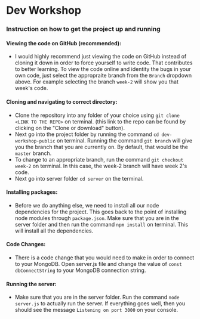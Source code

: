 # Dev Workshop

### Instruction on how to get the project up and running

#### Viewing the code on GitHub (recommended):
* I would highly recommend just viewing the code on GitHub instead of cloning it down in order to force yourself to write code. That contributes to better learning. To view the code online and identity the bugs in your own code, just select the appropraite branch from the ```Branch``` dropdown above. For example selecting the branch ```week-2``` will show you that week's code.

#### Cloning and navigating to correct directory:

* Clone the repository into any folder of your choice using ```git clone <LINK TO THE REPO>``` on terminal. (this link to the repo can be found by clicking on the "Clone or download" button).
* Next go into the project folder by running the command ```cd dev-workshop-public``` on terminal. Running the command ```git branch``` will give you the branch that you are currently on. By default, that would be the ```master``` branch.
* To change to an appropriate branch, run the command ```git checkout week-2``` on terminal. In this case, the week-2 branch will have week 2's code.
* Next go into server folder ```cd server``` on the terminal.

#### Installing packages:

* Before we do anything else, we need to install all our node dependencies for the project. This goes back to the point of installing node modules through ```package.json```. Make sure that you are in the server folder and then run the command ```npm install``` on terminal. This will install all the dependencies.

#### Code Changes:
* There is a code change that you would need to make in order to connect to your MongoDB. Open server.js file and change the value of ```const dbConnectString``` to your MongoDB connection string.

#### Running the server:

* Make sure that you are in the server folder. Run the command ```node server.js``` to actually run the server. If everything goes well, then you should see the message ```Listening on port 3000``` on your console.

